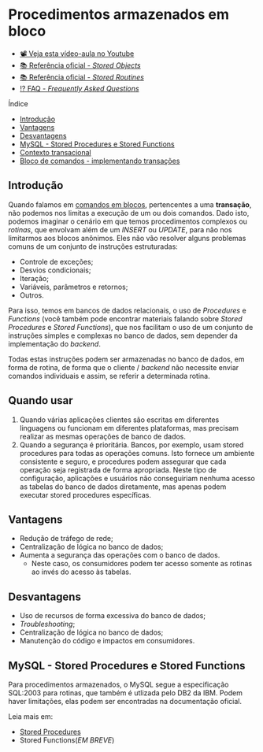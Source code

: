 # Procedimentos armazenados em bloco

* [📽 Veja esta vídeo-aula no Youtube](https://youtu.be/YMCCyQGYjN8 "Banco de Dados III - 03 - Rotinas")
* [📚 Referência oficial - _Stored Objects_](https://dev.mysql.com/doc/refman/8.0/en/stored-objects.html "Documentação oficial - Stored Objects")
* [📚 Referência oficial - _Stored Routines_](https://dev.mysql.com/doc/refman/8.0/en/stored-routines.html "Documentação oficial - Stored Routines")
* [⁉ FAQ - _Frequently Asked Questions_](https://dev.mysql.com/doc/refman/8.0/en/faqs-stored-procs.html "Perguntas gerais")

Índice

* [Introdução](#Introdução "Introdução")
* [Vantagens](#Vantagens "Vantagens do uso de Rotinas")
* [Desvantagens](#Desvantagens "Desvantagens do uso de Rotinas")
* [MySQL - Stored Procedures e Stored Functions](#MySQL---Stored-Procedures-e-Stored-Functions "MySQL - Stored Procedures e Stored Functions")
* [Contexto transacional](#Contexto-transacional "Contexto transacional")
* [Bloco de comandos - implementando transações](#Bloco-de-comandos---implementando-transações "Bloco de comandos - implementando transações")

## Introdução

Quando falamos em [comandos em blocos](../transacoes.md "Transações"), pertencentes a uma **transação**, não podemos nos limitas a execução de um ou dois comandos.
Dado isto, podemos imaginar o cenário em que temos procedimentos complexos ou *rotinas*, que envolvam além de um _INSERT_ ou _UPDATE_, para não nos limitarmos aos blocos anônimos. Eles não vão resolver alguns problemas comuns de um conjunto de instruções estruturadas:

* Controle de exceções;
* Desvios condicionais;
* Iteração;
* Variáveis, parâmetros e retornos;
* Outros.

Para isso, temos em bancos de dados relacionais, o uso de _Procedures_ e _Functions_ (você também pode encontrar materiais falando sobre _Stored Procedures_ e _Stored Functions_), que nos facilitam o uso de um conjunto de instruções simples e complexas no banco de dados, sem depender da implementação do _backend_.

Todas estas instruções podem ser armazenadas no banco de dados, em forma de rotina, de forma que o cliente / _backend_ não necessite enviar comandos individuais e assim, se referir a determinada rotina.

## Quando usar

1. Quando várias aplicações clientes são escritas em diferentes linguagens ou funcionam em diferentes plataformas, mas precisam realizar as mesmas operações de banco de dados.
1. Quando a segurança é prioritária. Bancos, por exemplo, usam stored procedures para todas as operações comuns. Isto fornece um ambiente consistente e seguro, e procedures podem assegurar que cada operação seja registrada de forma apropriada. Neste tipo de configuração, aplicações e usuários não conseguiriam nenhuma acesso as tabelas do banco de dados diretamente, mas apenas podem executar stored procedures específicas.

## Vantagens

* Redução de tráfego de rede;
* Centralização de lógica no banco de dados;
* Aumenta a segurança das operações com o banco de dados.
  * Neste caso, os consumidores podem ter acesso somente as rotinas ao invés do acesso às tabelas.

## Desvantagens

* Uso de recursos de forma excessiva do banco de dados;
* _Troubleshooting_;
* Centralização de lógica no banco de dados;
* Manutenção do código e impactos em consumidores.

## MySQL - Stored Procedures e Stored Functions

Para procedimentos armazenados, o MySQL segue a especificação SQL:2003 para rotinas, que também é utlizada pelo DB2 da IBM.
Podem haver limitações, elas podem ser encontradas na documentação oficial.

Leia mais em:

* [Stored Procedures](stored-procedures.md)
* Stored Functions(_EM BREVE_)
